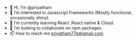 - 👋 Hi, I’m @priyatham
- 👀 I’m interested in Javascript Frameworks (Mostly functional, occasionally shiny).
- 🌱 I’m currently learning React ,React native & Cloud.
- 💞️ I’m looking to collaborate on npm packages.
- 📫 How to reach me priyatham77k@gmail.com


